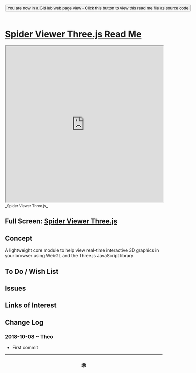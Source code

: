 
<span style=display:none; >[You are now in a GitHub source code view - click this link to view Read Me file as a web page]( https://www.ladybug.tools/spider-gbxml-tools/#cookbook/spider-viewer-threejs/README.md "View file as a web page." ) </span>

<div><input type=button class = 'btn btn-secondary btn-sm' onclick="window.location.href='https://github.com/ladybug-tools/spider-gbxml-tools/blob/master/cookbook/spider-viewer-threejs/README.md'";
value='You are now in a GitHub web page view - Click this button to view this read me file as source code' ></div>

<br>

# [Spider Viewer Three.js Read Me]( #cookbook/spider-viewer-threejs/README.md )


<iframe src=https://www.ladybug.tools/spider-gbxml-tools/cookbook/spider-viewer-threejs/index.html width=100% height=500px >Iframes are not viewable in GitHub source code views</iframe>
_<small>Spider Viewer Three.js</small>_

## Full Screen: [Spider Viewer Three.js]( https://www.ladybug.tools/spider-gbxml-tools/cookbook/spider-viewer-threejs/r7/spider-viewer-threejs.html )



## Concept

A lightweight core module to help view real-time interactive 3D graphics in your browser using WebGL and the Three.js JavaScript library


## To Do / Wish List


## Issues



## Links of Interest



## Change Log

### 2018-10-08 ~ Theo

* First commit


***

### <center title="Howdy! My web is better than yours. ;-)" ><a href=javascript:window.scrollTo(0,0); style="text-decoration:none !important;" > &#x1f578; </a></center>



